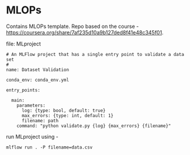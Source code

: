 # MLOPs
Contains MLOPs template. Repo based on the course - https://coursera.org/share/7af235d10a9b127ded8f41e48c345f01.


file: MLproject
```
# An MLFlow project that has a single entry point to validate a data set
#
name: Dataset Validation

conda_env: conda_env.yml

entry_points:

  main:
    parameters:
      log: {type: bool, default: true}
      max_errors: {type: int, default: 1}
      filename: path
    command: "python validate.py {log} {max_errors} {filename}"
```

run MLproject using -

```mlflow run . -P filename=data.csv```
